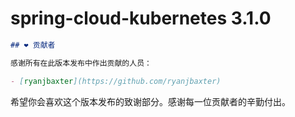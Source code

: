 # spring-cloud-kubernetes 3.1.0
```markdown
## ❤️ 贡献者

感谢所有在此版本发布中作出贡献的人员：

- [ryanjbaxter](https://github.com/ryanjbaxter)
```

希望你会喜欢这个版本发布的致谢部分。感谢每一位贡献者的辛勤付出。